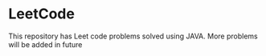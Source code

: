 # LeetCode
This repository has Leet code problems solved using JAVA.
More problems will be added in future
